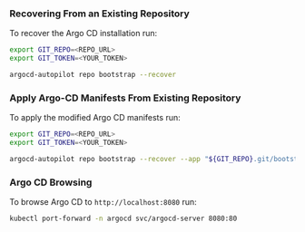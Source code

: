 ### Recovering From an Existing Repository
To recover the Argo CD installation run:
```bash
export GIT_REPO=<REPO_URL>
export GIT_TOKEN=<YOUR_TOKEN>

argocd-autopilot repo bootstrap --recover
```


### Apply Argo-CD Manifests From Existing Repository
To apply the modified Argo CD manifests run:
```bash
export GIT_REPO=<REPO_URL>
export GIT_TOKEN=<YOUR_TOKEN>

argocd-autopilot repo bootstrap --recover --app "${GIT_REPO}.git/bootstrap/argo-cd"
```

### Argo CD Browsing
To browse Argo CD to `http://localhost:8080` run:
```bash
kubectl port-forward -n argocd svc/argocd-server 8080:80
```
